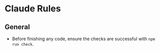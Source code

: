 # Claude Rules

## General

- Before finishing any code, ensure the checks are successful with `npm run check`.
